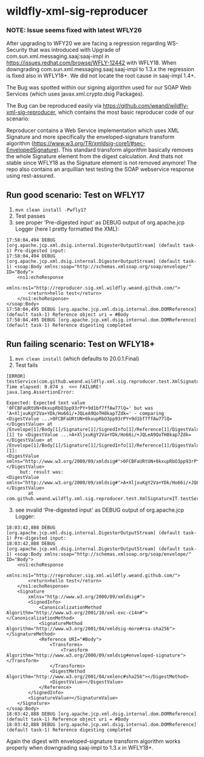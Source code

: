 # wildfly-xml-sig-reproducer

### NOTE: Issue seems fixed with latest WFLY26

After upgrading to WFY20 we are facing a regression regarding WS-Security that was introduced with Upgrade of com.sun.xml.messaging.saaj:saaj-impl in https://issues.redhat.com/browse/WFLY-12442 with WFLY18. When downgrading com.sun.xml.messaging.saaj:saaj-impl to 1.3.x the regression is fixed also in WFLY18+. We did not locate the root cause in saaj-impl 1.4+.

The Bug was spotted within our signing algorithm used for our SOAP Web Services (which uses javax.xml.crypto.dsig Packages).

The Bug can be reproduced easily via https://github.com/weand/wildfly-xml-sig-reproducer, which contains the most basic reproducer code of our scenario:


Reproducer contains a Web Service implementation which uses XML Signature and more specifically the enveloped-signature transform algorithm (https://www.w3.org/TR/xmldsig-core1/#sec-EnvelopedSignature). This standard transform algorithm basically removes the whole Signature element from the digest calculation. And thats not stable since WFLY18 as the Signature element is not removed anymore! The repo also contains an arquillian test testing the SOAP webservice response using rest-assured.

## Run good scenario: Test on WFLY17 

1) `mvn clean install -Pwfly17`
2) Test passes
3) see proper 'Pre-digested input' as DEBUG output of org.apache.jcp Logger (here I pretty formatted the XML):

```
17:58:04,494 DEBUG [org.apache.jcp.xml.dsig.internal.DigesterOutputStream] (default task-1) Pre-digested input:
17:58:04,494 DEBUG [org.apache.jcp.xml.dsig.internal.DigesterOutputStream] (default task-1) <soap:Body xmlns:soap="http://schemas.xmlsoap.org/soap/envelope/" ID="Body">
	<ns1:echoResponse
		xmlns:ns1="http://reproducer.sig.xml.wildfly.weand.github.com/">
		<return>hello test</return>
	</ns1:echoResponse>
</soap:Body>
17:58:04,495 DEBUG [org.apache.jcp.xml.dsig.internal.dom.DOMReference] (default task-1) Reference object uri = #Body
17:58:04,495 DEBUG [org.apache.jcp.xml.dsig.internal.dom.DOMReference] (default task-1) Reference digesting completed
```


## Run failing scenario: Test on WFLY18+ 

1) `mvn clean install`    (which defaults to 20.0.1.Final)
2) Test fails
```
[ERROR] testService(com.github.weand.wildfly.xml.sig.reproducer.test.XmlSignatureIT)  Time elapsed: 0.874 s  <<< FAILURE!
java.lang.AssertionError: 

Expected: Expected text value '0FCBFaURtUN+0kxupRbO3pp93rPY+9d1bf7ffAw77lQ=' but was 'A+XljxuKgY2Va+YDk/Ho66i/+JQLeA9QoTH8kap7Zdk=' - comparing <DigestValue ...>0FCBFaURtUN+0kxupRbO3pp93rPY+9d1bf7ffAw77lQ=</DigestValue> at /Envelope[1]/Body[1]/Signature[1]/SignedInfo[1]/Reference[1]/DigestValue[1]/text()[1] to <DigestValue ...>A+XljxuKgY2Va+YDk/Ho66i/+JQLeA9QoTH8kap7Zdk=</DigestValue> at /Envelope[1]/Body[1]/Signature[1]/SignedInfo[1]/Reference[1]/DigestValue[1]/text()[1]:
<DigestValue xmlns="http://www.w3.org/2000/09/xmldsig#">0FCBFaURtUN+0kxupRbO3pp93rPY+9d1bf7ffAw77lQ=</DigestValue>
     but: result was: 
<DigestValue xmlns="http://www.w3.org/2000/09/xmldsig#">A+XljxuKgY2Va+YDk/Ho66i/+JQLeA9QoTH8kap7Zdk=</DigestValue>
        at com.github.weand.wildfly.xml.sig.reproducer.test.XmlSignatureIT.testService(XmlSignatureIT.java:71)
```

3) see invalid 'Pre-digested input' as DEBUG output of org.apache.jcp Logger:

```
18:03:42,888 DEBUG [org.apache.jcp.xml.dsig.internal.DigesterOutputStream] (default task-1) Pre-digested input:
18:03:42,888 DEBUG [org.apache.jcp.xml.dsig.internal.DigesterOutputStream] (default task-1) <soap:Body xmlns:soap="http://schemas.xmlsoap.org/soap/envelope/" ID="Body">
	<ns1:echoResponse
		xmlns:ns1="http://reproducer.sig.xml.wildfly.weand.github.com/">
		<return>hello test</return>
	</ns1:echoResponse>
	<Signature
		xmlns="http://www.w3.org/2000/09/xmldsig#">
		<SignedInfo>
			<CanonicalizationMethod Algorithm="http://www.w3.org/2001/10/xml-exc-c14n#"></CanonicalizationMethod>
			<SignatureMethod Algorithm="http://www.w3.org/2001/04/xmldsig-more#rsa-sha256"></SignatureMethod>
			<Reference URI="#Body">
				<Transforms>
					<Transform Algorithm="http://www.w3.org/2000/09/xmldsig#enveloped-signature"></Transform>
				</Transforms>
				<DigestMethod Algorithm="http://www.w3.org/2001/04/xmlenc#sha256"></DigestMethod>
				<DigestValue></DigestValue>
			</Reference>
		</SignedInfo>
		<SignatureValue></SignatureValue>
	</Signature>
</soap:Body>
18:03:42,888 DEBUG [org.apache.jcp.xml.dsig.internal.dom.DOMReference] (default task-1) Reference object uri = #Body
18:03:42,888 DEBUG [org.apache.jcp.xml.dsig.internal.dom.DOMReference] (default task-1) Reference digesting completed
```


Again the digest with enveloped-signature transform algorithm works properly when downgrading saaj-impl to 1.3.x in WFLY18+.
